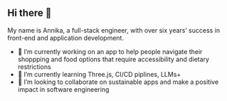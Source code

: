 ## Hi there 👋

My name is Annika, a full-stack engineer, with over six years’ success in front-end and application development.

- 🔭 I’m currently working on an app to help people navigate their shoppping and food options that require accessibility and dietary restrictions
- 🌱 I’m currently learning Three.js, CI/CD piplines, LLMs+  
- 👯 I’m looking to collaborate on sustainable apps and make a positive impact in software engineering

